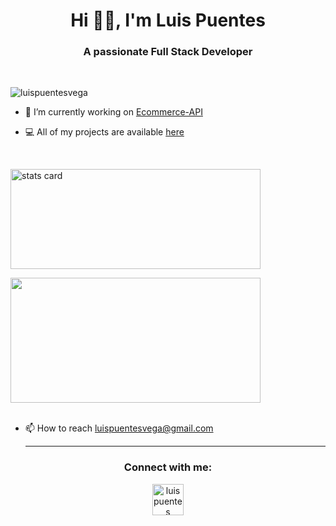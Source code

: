 <h1 align="center">Hi 👋🏽, I'm Luis Puentes</h1>
<h3 align="center">A passionate Full Stack Developer</h3>
<br>
<p align="left"> <img src="https://komarev.com/ghpvc/?username=luispuentesvega&label=Profile%20views&color=0e75b6&style=flat" alt="luispuentesvega" /> </p>

- 🎯 I’m currently working on [Ecommerce-API](https://github.com/luispuentesvega/ecommerce-api)

- 💻 All of my projects are available [here](https://github.com/luispuentesvega?tab=repositories)

<!-- - 📄 Know about my experiences ([Resume]()) -->
<br>
<p>
<a align= "center" href="https://github.com/luispuentesvega"></a>
<img alt= "stats card" height="160" width="400" src="https://github-readme-streak-stats.herokuapp.com/?user=luispuentesvega&theme=react">
</p>
<img height="200px" width="400" src="https://github-readme-stats.vercel.app/api?username=luispuentesvega&count_private=true&theme=react&show_icons=true" />
<br><br>

- 📫 How to reach [luispuentesvega@gmail.com](mailto:luispuentesvega@gmail.com)
  <br>
  <hr>

<h3 align="center">Connect with me:</h3>
<p align="center">
<a href="https://www.linkedin.com/in/luis-puentes-vega/" target="blank"><img align="center" src="https://img.icons8.com/cute-clipart/64/000000/linkedin.png" alt="luis puentes" height="50" width="50" /></a>
</p>

<!-- Templates: https://github.com/durgeshsamariya/awesome-github-profile-readme-templates -->
